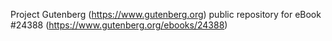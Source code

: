 Project Gutenberg (https://www.gutenberg.org) public repository for eBook #24388 (https://www.gutenberg.org/ebooks/24388)
